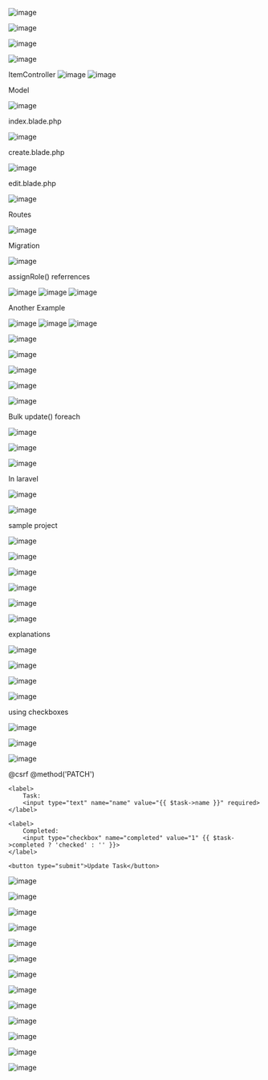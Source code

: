   ![image](https://github.com/SPGMesina/cheatsheeeeet/assets/72119848/58f33a98-f8e9-4691-88dd-25bab2594bf6)




  ![image](https://github.com/SPGMesina/cheatsheeeeet/assets/72119848/6ff05bc9-eb79-45ba-bb88-d1d533b966d0)



![image](https://github.com/SPGMesina/cheatsheeeeet/assets/72119848/a1ce60b6-61c3-4dd3-b972-b7051e02d04d)



![image](https://github.com/SPGMesina/cheatsheeeeet/assets/72119848/65ec95ee-18d7-4059-8ba8-6f3456aa29a5)








ItemController
![image](https://github.com/SPGMesina/cheatsheeeeet/assets/72119848/e47f8de1-7634-49bf-85c4-fedeb9f7ce89)
![image](https://github.com/SPGMesina/cheatsheeeeet/assets/72119848/c4018ee6-bb77-4a4a-84ea-a6165ad78499)

Model

![image](https://github.com/SPGMesina/cheatsheeeeet/assets/72119848/08cc1131-c229-4998-be2e-70b2abe1d004)


index.blade.php

![image](https://github.com/SPGMesina/cheatsheeeeet/assets/72119848/35827021-a8ee-423b-a4df-9880acce4511)

create.blade.php

![image](https://github.com/SPGMesina/cheatsheeeeet/assets/72119848/31a914f4-ddda-4b17-905b-e960f6b9bb9e)

edit.blade.php

![image](https://github.com/SPGMesina/cheatsheeeeet/assets/72119848/31a1971b-affc-4b57-83c7-5047b3973d9a)



Routes


![image](https://github.com/SPGMesina/cheatsheeeeet/assets/72119848/7c292845-6fe1-4f79-b5b9-f0d2f5489742)




Migration


![image](https://github.com/SPGMesina/cheatsheeeeet/assets/72119848/ebc6e99d-fa75-47f7-94b6-32cc3d6a4b3b)



assignRole() referrences

![image](https://github.com/SPGMesina/cheatsheeeeet/assets/72119848/fb3834b0-2455-4404-80aa-54e8bbec3bc1)
![image](https://github.com/SPGMesina/cheatsheeeeet/assets/72119848/694e9c70-9514-44f0-8c44-08432b151295)
![image](https://github.com/SPGMesina/cheatsheeeeet/assets/72119848/2f2a61b6-9701-4c75-97c1-c76970332268)

Another Example

![image](https://github.com/SPGMesina/cheatsheeeeet/assets/72119848/cf1de8dd-fe96-4a3e-97ba-82c2861a3df5)
![image](https://github.com/SPGMesina/cheatsheeeeet/assets/72119848/d68d6b30-fe2a-4c64-aa69-6d9794e8dd16)
![image](https://github.com/SPGMesina/cheatsheeeeet/assets/72119848/34f326ba-058d-4c53-9b13-e6713614fe18)




![image](https://github.com/SPGMesina/cheatsheeeeet/assets/72119848/0cfedb83-1c1a-4524-b6c0-c9b41faab007)

![image](https://github.com/SPGMesina/cheatsheeeeet/assets/72119848/1df9353e-0645-40ef-8cb5-9fe6ae3337a8)

![image](https://github.com/SPGMesina/cheatsheeeeet/assets/72119848/eb393303-d0d2-4ef7-9723-78143a5d74cb)

![image](https://github.com/SPGMesina/cheatsheeeeet/assets/72119848/87e1f629-0ae9-4dba-a004-faaf4abc758a)


![image](https://github.com/SPGMesina/cheatsheeeeet/assets/72119848/ad4627fe-e029-43cb-a3d4-c35eb19b115f)





Bulk update() foreach


![image](https://github.com/SPGMesina/cheatsheeeeet/assets/72119848/dcda03a4-0d85-4df3-87d4-be86c073c4f0)


![image](https://github.com/SPGMesina/cheatsheeeeet/assets/72119848/bd4d8b07-6f84-4b76-a121-2b6f1c8d46a1)

![image](https://github.com/SPGMesina/cheatsheeeeet/assets/72119848/f38dc85e-1b89-4016-a395-c2907a7b4db0)



In laravel


![image](https://github.com/SPGMesina/cheatsheeeeet/assets/72119848/fdf0a2a6-d7ab-4cb9-abc3-ce0b17064216)

![image](https://github.com/SPGMesina/cheatsheeeeet/assets/72119848/e7889404-98a9-41a9-a1ec-bc8d35100a70)


sample project



![image](https://github.com/SPGMesina/cheatsheeeeet/assets/72119848/04eaf71b-94c5-4ca8-b109-aaa279637f91)



![image](https://github.com/SPGMesina/cheatsheeeeet/assets/72119848/c3223e0c-5b21-4af8-b834-d7befb32005f)

![image](https://github.com/SPGMesina/cheatsheeeeet/assets/72119848/ad900293-cf4a-40b6-ab9f-28f3cc075ea5)





![image](https://github.com/SPGMesina/cheatsheeeeet/assets/72119848/e03f6e7c-dea8-45db-9d16-cf1080d3325b)

![image](https://github.com/SPGMesina/cheatsheeeeet/assets/72119848/9650cdc5-bc39-413f-9bd0-a40eb2529f25)


![image](https://github.com/SPGMesina/cheatsheeeeet/assets/72119848/966e81db-c6db-4424-b202-b9cadd080256)



explanations

![image](https://github.com/SPGMesina/cheatsheeeeet/assets/72119848/997a6b75-2da2-4064-9faa-a6bd7e79bb2c)

![image](https://github.com/SPGMesina/cheatsheeeeet/assets/72119848/dc87f633-e794-4be9-b72e-48aed4a2888f)




![image](https://github.com/SPGMesina/cheatsheeeeet/assets/72119848/a5b8029c-d093-44f4-8dab-6ccd90804467)

![image](https://github.com/SPGMesina/cheatsheeeeet/assets/72119848/368d313e-f305-4bd7-9fa2-f90ace202061)




using checkboxes

![image](https://github.com/SPGMesina/cheatsheeeeet/assets/72119848/4f800737-93ce-4f1d-8332-31929aea4f50)


![image](https://github.com/SPGMesina/cheatsheeeeet/assets/72119848/5b4822e9-24d9-46f0-b3ab-32f1e14ef637)





![image](https://github.com/SPGMesina/cheatsheeeeet/assets/72119848/caea4a97-7f3c-4e4e-8285-343a322dd418)

<form method="POST" action="{{ route('tasks.update', $task->id) }}">
    @csrf
    @method('PATCH')

    <label>
        Task:
        <input type="text" name="name" value="{{ $task->name }}" required>
    </label>

    <label>
        Completed:
        <input type="checkbox" name="completed" value="1" {{ $task->completed ? 'checked' : '' }}>
    </label>

    <button type="submit">Update Task</button>
</form>




![image](https://github.com/SPGMesina/cheatsheeeeet/assets/72119848/1a4ea138-5120-448b-b5e6-f0b50b017e0a)

![image](https://github.com/SPGMesina/cheatsheeeeet/assets/72119848/96c4787d-f36c-4c06-a67e-ffd5333817d8)

![image](https://github.com/SPGMesina/cheatsheeeeet/assets/72119848/a148fa8d-041e-4206-a8ad-46bd3dac7c88)




![image](https://github.com/SPGMesina/cheatsheeeeet/assets/72119848/265e2290-c8c9-4d24-a97d-7b276fdad6b3)

![image](https://github.com/SPGMesina/cheatsheeeeet/assets/72119848/571c76bf-adac-42bd-94b0-48a460114d43)




![image](https://github.com/SPGMesina/cheatsheeeeet/assets/72119848/a85a65ec-0690-428c-86b6-acaebd99e718)

![image](https://github.com/SPGMesina/cheatsheeeeet/assets/72119848/ff8d48aa-6c77-408a-8e28-003d59dbb649)

![image](https://github.com/SPGMesina/cheatsheeeeet/assets/72119848/5fc7dee1-0501-4270-835d-1eda412f9cba)






![image](https://github.com/SPGMesina/cheatsheeeeet/assets/72119848/6602cfcb-c796-4817-a490-86489444c212)

![image](https://github.com/SPGMesina/cheatsheeeeet/assets/72119848/c4ffa00a-118c-4f8a-813f-eca233665838)

![image](https://github.com/SPGMesina/cheatsheeeeet/assets/72119848/e5f59ac6-08aa-4dba-b599-ef2e879c5025)

![image](https://github.com/SPGMesina/cheatsheeeeet/assets/72119848/a7a68100-f4ec-42bb-a71d-585475f85de1)

![image](https://github.com/SPGMesina/cheatsheeeeet/assets/72119848/da3f9e91-c7e6-4d81-a29c-37bb8acacd6f)






